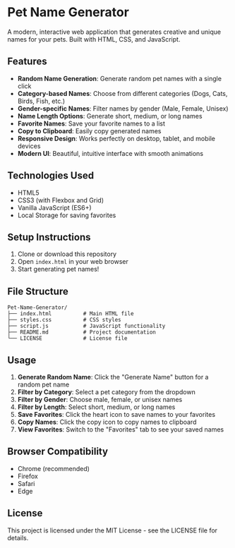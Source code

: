 # Pet Name Generator

A modern, interactive web application that generates creative and unique names for your pets. Built with HTML, CSS, and JavaScript.

## Features

- **Random Name Generation**: Generate random pet names with a single click
- **Category-based Names**: Choose from different categories (Dogs, Cats, Birds, Fish, etc.)
- **Gender-specific Names**: Filter names by gender (Male, Female, Unisex)
- **Name Length Options**: Generate short, medium, or long names
- **Favorite Names**: Save your favorite names to a list
- **Copy to Clipboard**: Easily copy generated names
- **Responsive Design**: Works perfectly on desktop, tablet, and mobile devices
- **Modern UI**: Beautiful, intuitive interface with smooth animations

## Technologies Used

- HTML5
- CSS3 (with Flexbox and Grid)
- Vanilla JavaScript (ES6+)
- Local Storage for saving favorites

## Setup Instructions

1. Clone or download this repository
2. Open `index.html` in your web browser
3. Start generating pet names!

## File Structure

```
Pet-Name-Generator/
├── index.html          # Main HTML file
├── styles.css          # CSS styles
├── script.js           # JavaScript functionality
├── README.md           # Project documentation
└── LICENSE             # License file
```

## Usage

1. **Generate Random Name**: Click the "Generate Name" button for a random pet name
2. **Filter by Category**: Select a pet category from the dropdown
3. **Filter by Gender**: Choose male, female, or unisex names
4. **Filter by Length**: Select short, medium, or long names
5. **Save Favorites**: Click the heart icon to save names to your favorites
6. **Copy Names**: Click the copy icon to copy names to clipboard
7. **View Favorites**: Switch to the "Favorites" tab to see your saved names

## Browser Compatibility

- Chrome (recommended)
- Firefox
- Safari
- Edge

## License

This project is licensed under the MIT License - see the LICENSE file for details.
